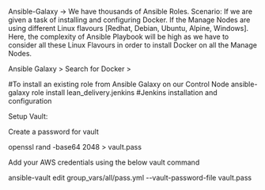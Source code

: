 Ansible-Galaxy → We have thousands of Ansible Roles. 
Scenario:
If we are given a task of installing and configuring Docker. If the Manage Nodes are using different Linux flavours [Redhat, Debian, Ubuntu, Alpine, Windows]. 
Here, the complexity of Ansible Playbook will be high as we have to consider all these Linux Flavours in order to install Docker on all the Manage Nodes.

Ansible Galaxy > Search for Docker > 

#To install an existing role from Ansible Galaxy on our Control Node
ansible-galaxy role install lean_delivery.jenkins   #Jenkins installation and configuration

Setup Vault:

Create a password for vault

openssl rand -base64 2048 > vault.pass

Add your AWS credentials using the below vault command

ansible-vault edit group_vars/all/pass.yml --vault-password-file vault.pass
